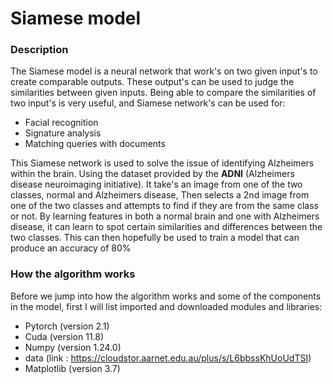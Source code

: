 # Siamese model

### Description
The Siamese model is a neural network that work's on two given input's to create comparable outputs. These output's can be used to judge the similarities between given inputs. Being able to compare the similarities of two input's is very useful, and Siamese network's can be used for:
- Facial recognition
- Signature analysis
- Matching queries with documents

This Siamese network is used to solve the issue of identifying Alzheimers within the brain. Using the dataset provided by the **ADNI** (Alzheimers disease neuroimaging initiative). It take's an image from one of the two classes, normal and Alzheimers disease, Then selects a 2nd image from one of the two classes and attempts to find if they are from the same class or not. By learning features in both a normal brain and one with Alzheimers disease, it can learn to spot certain similarities and differences between the two classes. This can then hopefully be used to train a model that can produce an accuracy of 80%

### How the algorithm works
Before we jump into how the algorithm works and some of the components in the model, first I will list imported and downloaded modules and libraries:
- Pytorch (version 2.1)
- Cuda (version 11.8)
- Numpy (version 1.24.0)
- data (link : https://cloudstor.aarnet.edu.au/plus/s/L6bbssKhUoUdTSI)
- Matplotlib (version 3.7)
